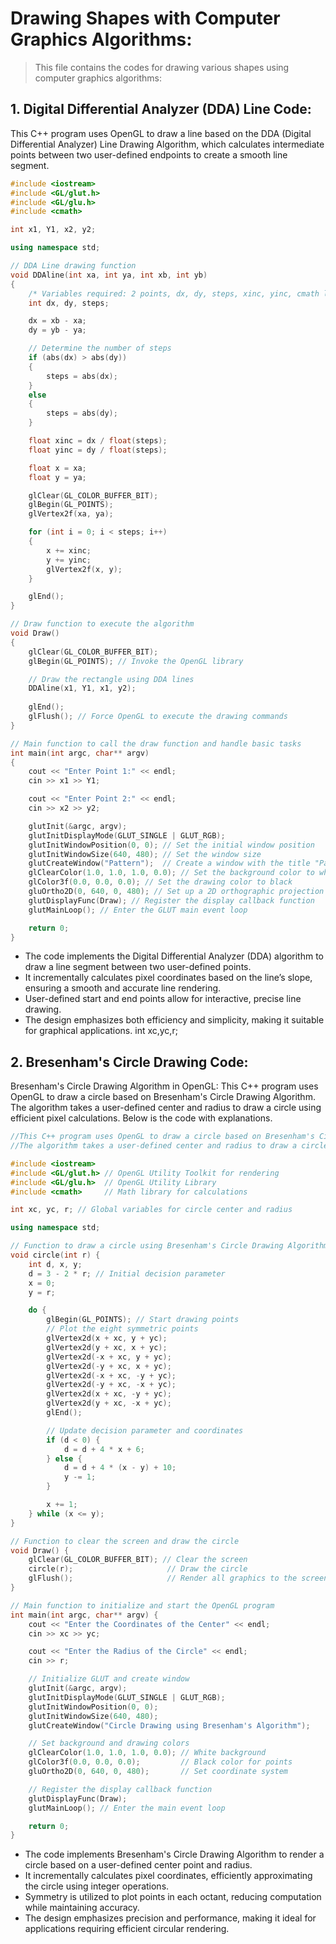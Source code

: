 # Drawing Shapes with Computer Graphics Algorithms:

> This file contains the codes for drawing various shapes using computer graphics algorithms:


## 1. Digital Differential Analyzer (DDA) Line Code:

This C++ program uses OpenGL to draw a line based on the DDA (Digital Differential Analyzer) Line Drawing Algorithm, which calculates intermediate points between two user-defined endpoints to create a smooth line segment.


```cpp
#include <iostream>
#include <GL/glut.h>
#include <GL/glu.h>
#include <cmath>

int x1, Y1, x2, y2;

using namespace std;

// DDA Line drawing function
void DDAline(int xa, int ya, int xb, int yb)
{
    /* Variables required: 2 points, dx, dy, steps, xinc, yinc, cmath library */
    int dx, dy, steps;

    dx = xb - xa;
    dy = yb - ya;

    // Determine the number of steps
    if (abs(dx) > abs(dy))
    {
        steps = abs(dx);
    }
    else
    {
        steps = abs(dy);
    }

    float xinc = dx / float(steps);
    float yinc = dy / float(steps);

    float x = xa;
    float y = ya;

    glClear(GL_COLOR_BUFFER_BIT);
    glBegin(GL_POINTS);
    glVertex2f(xa, ya);

    for (int i = 0; i < steps; i++)
    {
        x += xinc;
        y += yinc;
        glVertex2f(x, y);
    }

    glEnd();
}

// Draw function to execute the algorithm
void Draw()
{
    glClear(GL_COLOR_BUFFER_BIT);
    glBegin(GL_POINTS); // Invoke the OpenGL library

    // Draw the rectangle using DDA lines
    DDAline(x1, Y1, x1, y2);
   
    glEnd();
    glFlush(); // Force OpenGL to execute the drawing commands
}

// Main function to call the draw function and handle basic tasks
int main(int argc, char** argv)
{
    cout << "Enter Point 1:" << endl;
    cin >> x1 >> Y1;

    cout << "Enter Point 2:" << endl;
    cin >> x2 >> y2;

    glutInit(&argc, argv);
    glutInitDisplayMode(GLUT_SINGLE | GLUT_RGB);
    glutInitWindowPosition(0, 0); // Set the initial window position
    glutInitWindowSize(640, 480); // Set the window size
    glutCreateWindow("Pattern");  // Create a window with the title "Pattern"
    glClearColor(1.0, 1.0, 1.0, 0.0); // Set the background color to white
    glColor3f(0.0, 0.0, 0.0); // Set the drawing color to black
    gluOrtho2D(0, 640, 0, 480); // Set up a 2D orthographic projection
    glutDisplayFunc(Draw); // Register the display callback function
    glutMainLoop(); // Enter the GLUT main event loop

    return 0;
}


```
- The code implements the Digital Differential Analyzer (DDA) algorithm to draw a line segment between two user-defined points.
- It incrementally calculates pixel coordinates based on the line’s slope, ensuring a smooth and accurate line rendering.
- User-defined start and end points allow for interactive, precise line drawing.
- The design emphasizes both efficiency and simplicity, making it suitable for graphical applications.
int xc,yc,r;

## 2. Bresenham's Circle Drawing Code:

Bresenham's Circle Drawing Algorithm in OpenGL:
This C++ program uses OpenGL to draw a circle based on Bresenham's Circle Drawing Algorithm. The algorithm takes a user-defined center and radius to draw a circle using efficient pixel calculations. Below is the code with explanations.

```cpp
//This C++ program uses OpenGL to draw a circle based on Bresenham's Circle Drawing Algorithm.
//The algorithm takes a user-defined center and radius to draw a circle using efficient pixel calculations.

#include <iostream>
#include <GL/glut.h> // OpenGL Utility Toolkit for rendering
#include <GL/glu.h>  // OpenGL Utility Library
#include <cmath>     // Math library for calculations

int xc, yc, r; // Global variables for circle center and radius

using namespace std;

// Function to draw a circle using Bresenham's Circle Drawing Algorithm
void circle(int r) {
    int d, x, y;
    d = 3 - 2 * r; // Initial decision parameter
    x = 0;
    y = r;

    do {
        glBegin(GL_POINTS); // Start drawing points
        // Plot the eight symmetric points
        glVertex2d(x + xc, y + yc);
        glVertex2d(y + xc, x + yc);
        glVertex2d(-x + xc, y + yc);
        glVertex2d(-y + xc, x + yc);
        glVertex2d(-x + xc, -y + yc);
        glVertex2d(-y + xc, -x + yc);
        glVertex2d(x + xc, -y + yc);
        glVertex2d(y + xc, -x + yc);
        glEnd();

        // Update decision parameter and coordinates
        if (d < 0) {
            d = d + 4 * x + 6;
        } else {
            d = d + 4 * (x - y) + 10;
            y -= 1;
        }

        x += 1;
    } while (x <= y);
}

// Function to clear the screen and draw the circle
void Draw() {
    glClear(GL_COLOR_BUFFER_BIT); // Clear the screen
    circle(r);                     // Draw the circle
    glFlush();                     // Render all graphics to the screen
}

// Main function to initialize and start the OpenGL program
int main(int argc, char** argv) {
    cout << "Enter the Coordinates of the Center" << endl;
    cin >> xc >> yc;

    cout << "Enter the Radius of the Circle" << endl;
    cin >> r;

    // Initialize GLUT and create window
    glutInit(&argc, argv);
    glutInitDisplayMode(GLUT_SINGLE | GLUT_RGB);
    glutInitWindowPosition(0, 0);
    glutInitWindowSize(640, 480);
    glutCreateWindow("Circle Drawing using Bresenham's Algorithm");

    // Set background and drawing colors
    glClearColor(1.0, 1.0, 1.0, 0.0); // White background
    glColor3f(0.0, 0.0, 0.0);         // Black color for points
    gluOrtho2D(0, 640, 0, 480);       // Set coordinate system

    // Register the display callback function
    glutDisplayFunc(Draw);
    glutMainLoop(); // Enter the main event loop

    return 0;
}
```

- The code implements Bresenham's Circle Drawing Algorithm to render a circle based on a user-defined center point and radius.
- It incrementally calculates pixel coordinates, efficiently approximating the circle using integer operations.
- Symmetry is utilized to plot points in each octant, reducing computation while maintaining accuracy.
- The design emphasizes precision and performance, making it ideal for applications requiring efficient circular rendering.
